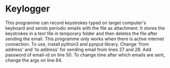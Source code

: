 # Keylogger
This programme can record keystrokes typed on target computer's keyboard and sends periodic emails with the file as attachment.
It stores the keystrokes in a text file in temporary folder and then deletes the file after sending the email.
This programme only works when there is active internet connection.
To use, install python3 and pynput library. Change 'from address' and 'to address' for sending email from lines 27 and 28.
Add password of email-id on line 50.
To change time after which emails are sent, change the args on line 84.
